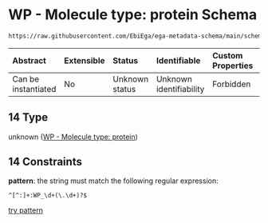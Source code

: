 # WP - Molecule type: protein Schema

```txt
https://raw.githubusercontent.com/EbiEga/ega-metadata-schema/main/schemas/EGA.common-definitions.json#/definitions/curieRefseqPattern/oneOf/14
```



| Abstract            | Extensible | Status         | Identifiable            | Custom Properties | Additional Properties | Access Restrictions | Defined In                                                                                           |
| :------------------ | :--------- | :------------- | :---------------------- | :---------------- | :-------------------- | :------------------ | :--------------------------------------------------------------------------------------------------- |
| Can be instantiated | No         | Unknown status | Unknown identifiability | Forbidden         | Allowed               | none                | [EGA.common-definitions.json\*](../../../schemas/EGA.common-definitions.json "open original schema") |

## 14 Type

unknown ([WP - Molecule type: protein](ega-12-definitions-refseq-accessions-data1098-curie-pattern-oneof-wp---molecule-type-protein.md))

## 14 Constraints

**pattern**: the string must match the following regular expression:&#x20;

```regexp
^[^:]+:WP_\d+(\.\d+)?$
```

[try pattern](https://regexr.com/?expression=%5E%5B%5E%3A%5D%2B%3AWP_%5Cd%2B\(%5C.%5Cd%2B\)%3F%24 "try regular expression with regexr.com")
